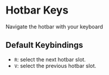 # Hotbar Keys

Navigate the hotbar with your keyboard

## Default Keybindings

- `R`: select the next hotbar slot.
- `V`: select the previous hotbar slot.
